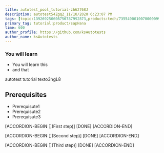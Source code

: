 ```yaml
---
title: autotest_pool_tutorial-zh62768J
description: autotest54Zgq2_11/10/2020 6:23:07 PM
tags: [topic:139269250608756787992873,products:tech/73554900100700000996,tutorial:experience/advanced]
primary_tag: tutorial:product/sapHana
time: 600
author_profile: https://github.com/ksAutotests
author_name: ksAutotests
---
```

### You will learn
- You will learn this
- and that

autotest tutorial texto3hgL8

## Prerequisites
- Prerequisute1
- Prerequisute2
- Prerequisute3

[ACCORDION-BEGIN [](First step)]
[DONE]
[ACCORDION-END]

[ACCORDION-BEGIN [](Second step)]
[DONE]
[ACCORDION-END]

[ACCORDION-BEGIN [](Third step)]
[DONE]
[ACCORDION-END]


